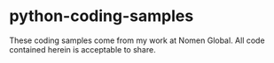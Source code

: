 # python-coding-samples
These coding samples come from my work at Nomen Global. All code contained herein is acceptable to share.
